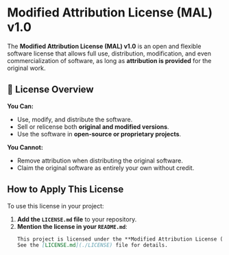 # Modified Attribution License (MAL) v1.0  

The **Modified Attribution License (MAL) v1.0** is an open and flexible software license that allows full use, distribution, modification, and even commercialization of software, as long as **attribution is provided** for the original work.  

## 📜 License Overview  

**You Can:**  
- Use, modify, and distribute the software.  
- Sell or relicense both **original and modified versions**.  
- Use the software in **open-source or proprietary projects**.  

**You Cannot:**  
- Remove attribution when distributing the original software.  
- Claim the original software as entirely your own without credit.  

## How to Apply This License  
To use this license in your project:  
1. **Add the `LICENSE.md` file** to your repository.  
2. **Mention the license in your `README.md`**:
   ```md
   This project is licensed under the **Modified Attribution License (MAL) v1.0**.  
   See the [LICENSE.md](./LICENSE) file for details.
